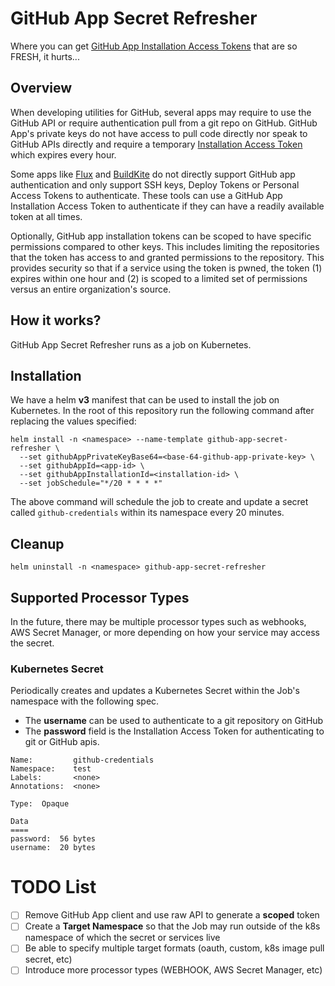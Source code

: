 # GitHub App Secret Refresher

Where you can get [GitHub App Installation Access Tokens](https://docs.github.com/en/rest/reference/apps#create-an-installation-access-token-for-an-app) that are so FRESH, it hurts...

## Overview

When developing utilities for GitHub, several apps may require to use the GitHub API or require authentication
pull from a git repo on GitHub. GitHub App's private keys do not have access to pull code directly nor speak to
GitHub APIs directly and require a temporary [Installation Access Token](https://docs.github.com/en/rest/reference/apps#create-an-installation-access-token-for-an-app)
which expires every hour.

Some apps like [Flux](https://fluxcd.io/docs/) and [BuildKite](https://buildkite.com/) do not directly support
GitHub app authentication and only support SSH keys, Deploy Tokens or Personal Access Tokens to authenticate. These tools
can use a GitHub App Installation Access Token to authenticate if they can have a readily available token at all times.

Optionally, GitHub app installation tokens can be scoped to have specific permissions compared to other keys. This 
includes limiting the repositories that the token has access to and granted permissions to the repository. This provides
security so that if a service using the token is pwned, the token (1) expires within one hour and (2) is scoped to a
limited set of permissions versus an entire organization's source.

## How it works?

GitHub App Secret Refresher runs as a job on Kubernetes.

## Installation

We have a helm **v3** manifest that can be used to install the job on Kubernetes. In the root of this repository run
the following command after replacing the values specified:


```.shell
helm install -n <namespace> --name-template github-app-secret-refresher \
  --set githubAppPrivateKeyBase64=<base-64-github-app-private-key> \
  --set githubAppId=<app-id> \
  --set githubAppInstallationId=<installation-id> \
  --set jobSchedule="*/20 * * * *" 
```

The above command will schedule the job to create and update a secret called `github-credentials` within its namespace
every 20 minutes.

## Cleanup

```.shell
helm uninstall -n <namespace> github-app-secret-refresher
```

## Supported Processor Types

In the future, there may be multiple processor types such as webhooks, AWS Secret Manager, or more depending on how your
service may access the secret.

### Kubernetes Secret

Periodically creates and updates a Kubernetes Secret within the Job's namespace with the following spec.

* The **username** can be used to authenticate to a git repository on GitHub
* The **password** field is the Installation Access Token for authenticating to git or GitHub apis. 

```text
Name:         github-credentials
Namespace:    test
Labels:       <none>
Annotations:  <none>

Type:  Opaque

Data
====
password:  56 bytes
username:  20 bytes
```


# TODO List

*[ ] Remove GitHub App client and use raw API to generate a **scoped** token
*[ ] Create a **Target Namespace** so that the Job may run outside of the k8s namespace of which the secret or services live
*[ ] Be able to specify multiple target formats (oauth, custom, k8s image pull secret, etc)
*[ ] Introduce more processor types (WEBHOOK, AWS Secret Manager, etc)
